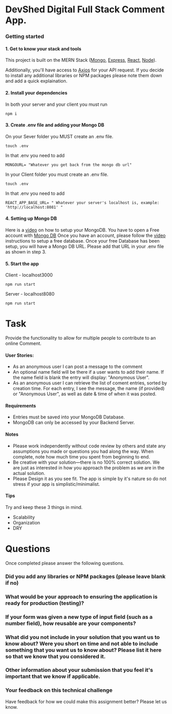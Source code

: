 # DevShed Digital Full Stack Comment App.

### Getting started

#### 1. Get to know your stack and tools

This project is built on the MERN Stack ([Mongo](https://www.mongodb.com/docs/), [Express](https://expressjs.com/), [React](https://reactjs.org/), [Node](https://nodejs.org/en/)).

Additionally, you'll have access to [Axios](https://axios-http.com/docs/intro) for your API request. If you decide to install any additional libraries or NPM packages please note them down and add a quick explaination.

#### 2. Install your dependencies

In both your server and your client you must run

```
npm i
```

#### 3. Create .env file and adding your Mongo DB

On your Sever folder you MUST create an .env file.

```
touch .env
```

In that .env you need to add

```
MONGOURL= "Whatever you get back from the mongo db url"
```

In your Client folder you must create an .env file.

```
touch .env
```

In that .env you need to add

```
REACT_APP_BASE_URL= " Whatever your server's localhost is, example: 'http://localhost:8081' "
```

#### 4. Setting up Mongo DB

Here is a [video](https://youtu.be/bhiEJW5poHU) on how to setup your MongoDB.
You have to open a Free account with [Mongo DB](https://www.mongodb.com/cloud/atlas/register)
Once you have an account, please follow the [video](https://youtu.be/bhiEJW5poHU) instructions to setup a free database. Once your free Database has been setup, you will have a Mongo DB URL. Please add that URL in your .env file as shown in step 3.

#### 5. Start the app

Client - localhost3000

```
npm run start
```

Server - localhost8080

```
npm run start
```

# Task

Provide the functionality to allow for multiple people to contribute to an online Comment.

#### User Stories:

- As an anonymous user I can post a message to the comment
- An optional name field will be there if a user wants to add their name. If the name field is blank the entry will display: "Anonymous User".
- As an anonymous user I can retrieve the list of coment entries, sorted by creation time. For
  each entry, I see the message, the name (if provided) or "Anonymous User", as well as date & time of when it was posted.

#### Requirements

- Entries must be saved into your MongoDB Database.
- MongoDB can only be accessed by your Backend Server.

#### Notes

- Please work independently without code review by others and state any assumptions you made or
  questions you had along the way. When complete, note how much time you spent from beginning
  to end.
- Be creative with your solution—there is no 100% correct solution. We are just as interested in how you approach the problem as we are in the actual solution.
- Please Design it as you see fit. The app is simple by it's nature so do not stress if your app is simplistic/minimalist.

#### Tips

Try and keep these 3 things in mind.

- Scalability
- Organization
- DRY

# Questions

Once completed please answer the following questions.

### Did you add any libraries or NPM packages (please leave blank if no)

### What would be your approach to ensuring the application is ready for production (testing)?

### If your form was given a new type of input field (such as a number field), how reusable are your components?

### What did you not include in your solution that you want us to know about? Were you short on time and not able to include something that you want us to know about? Please list it here so that we know that you considered it.

### Other information about your submission that you feel it's important that we know if applicable.

### Your feedback on this technical challenge

Have feedback for how we could make this assignment better? Please let us know.
